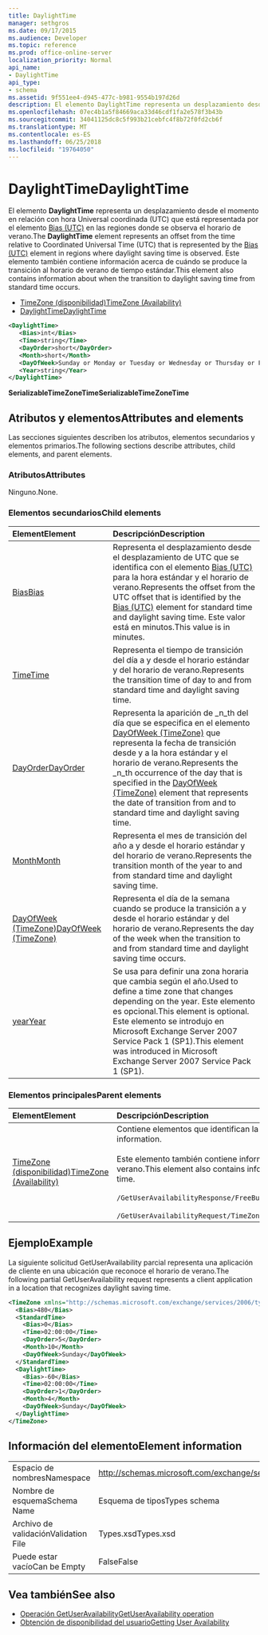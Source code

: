 ```yaml
---
title: DaylightTime
manager: sethgros
ms.date: 09/17/2015
ms.audience: Developer
ms.topic: reference
ms.prod: office-online-server
localization_priority: Normal
api_name:
- DaylightTime
api_type:
- schema
ms.assetid: 9f551ee4-d945-477c-b981-9554b197d26d
description: El elemento DaylightTime representa un desplazamiento desde el momento en relación con hora Universal coordinada (UTC) que está representada por el elemento Bias (UTC) en las regiones donde se observa el horario de verano. Este elemento también contiene información acerca de cuándo se produce la transición al horario de verano de tiempo estándar.
ms.openlocfilehash: 07ec4b1a5f84669aca33d46cdf1fa2e578f3b43b
ms.sourcegitcommit: 34041125dc8c5f993b21cebfc4f8b72f0fd2cb6f
ms.translationtype: MT
ms.contentlocale: es-ES
ms.lasthandoff: 06/25/2018
ms.locfileid: "19764050"
---
```

# <a name="daylighttime"></a><span data-ttu-id="6bc5c-104">DaylightTime</span><span class="sxs-lookup"><span data-stu-id="6bc5c-104">DaylightTime</span></span>

<span data-ttu-id="6bc5c-105">El elemento **DaylightTime** representa un desplazamiento desde el momento en relación con hora Universal coordinada (UTC) que está representada por el elemento [Bias (UTC)](bias-utc.md) en las regiones donde se observa el horario de verano.</span><span class="sxs-lookup"><span data-stu-id="6bc5c-105">The **DaylightTime** element represents an offset from the time relative to Coordinated Universal Time (UTC) that is represented by the [Bias (UTC)](bias-utc.md) element in regions where daylight saving time is observed.</span></span> <span data-ttu-id="6bc5c-106">Este elemento también contiene información acerca de cuándo se produce la transición al horario de verano de tiempo estándar.</span><span class="sxs-lookup"><span data-stu-id="6bc5c-106">This element also contains information about when the transition to daylight saving time from standard time occurs.</span></span> 
  
- [<span data-ttu-id="6bc5c-107">TimeZone (disponibilidad)</span><span class="sxs-lookup"><span data-stu-id="6bc5c-107">TimeZone (Availability)</span></span>](timezone-availability.md) 
- [<span data-ttu-id="6bc5c-108">DaylightTime</span><span class="sxs-lookup"><span data-stu-id="6bc5c-108">DaylightTime</span></span>](daylighttime.md)
  
```xml
<DaylightTime>
   <Bias>int</Bias>
   <Time>string</Time>
   <DayOrder>short</DayOrder>
   <Month>short</Month>
   <DayOfWeek>Sunday or Monday or Tuesday or Wednesday or Thursday or Friday or Saturday</DayOfWeek>
   <Year>string</Year>
</DaylightTime>
```

<span data-ttu-id="6bc5c-109">**SerializableTimeZoneTime**</span><span class="sxs-lookup"><span data-stu-id="6bc5c-109">**SerializableTimeZoneTime**</span></span>

## <a name="attributes-and-elements"></a><span data-ttu-id="6bc5c-110">Atributos y elementos</span><span class="sxs-lookup"><span data-stu-id="6bc5c-110">Attributes and elements</span></span>

<span data-ttu-id="6bc5c-111">Las secciones siguientes describen los atributos, elementos secundarios y elementos primarios.</span><span class="sxs-lookup"><span data-stu-id="6bc5c-111">The following sections describe attributes, child elements, and parent elements.</span></span>
  
### <a name="attributes"></a><span data-ttu-id="6bc5c-112">Atributos</span><span class="sxs-lookup"><span data-stu-id="6bc5c-112">Attributes</span></span>

<span data-ttu-id="6bc5c-113">Ninguno.</span><span class="sxs-lookup"><span data-stu-id="6bc5c-113">None.</span></span>
  
### <a name="child-elements"></a><span data-ttu-id="6bc5c-114">Elementos secundarios</span><span class="sxs-lookup"><span data-stu-id="6bc5c-114">Child elements</span></span>

|<span data-ttu-id="6bc5c-115">**Element**</span><span class="sxs-lookup"><span data-stu-id="6bc5c-115">**Element**</span></span>|<span data-ttu-id="6bc5c-116">**Descripción**</span><span class="sxs-lookup"><span data-stu-id="6bc5c-116">**Description**</span></span>|
|:-----|:-----|
|[<span data-ttu-id="6bc5c-117">Bias</span><span class="sxs-lookup"><span data-stu-id="6bc5c-117">Bias</span></span>](bias.md) <br/> |<span data-ttu-id="6bc5c-118">Representa el desplazamiento desde el desplazamiento de UTC que se identifica con el elemento [Bias (UTC)](bias-utc.md) para la hora estándar y el horario de verano.</span><span class="sxs-lookup"><span data-stu-id="6bc5c-118">Represents the offset from the UTC offset that is identified by the [Bias (UTC)](bias-utc.md) element for standard time and daylight saving time.</span></span> <span data-ttu-id="6bc5c-119">Este valor está en minutos.</span><span class="sxs-lookup"><span data-stu-id="6bc5c-119">This value is in minutes.</span></span>  <br/> |
|[<span data-ttu-id="6bc5c-120">Time</span><span class="sxs-lookup"><span data-stu-id="6bc5c-120">Time</span></span>](time.md) <br/> |<span data-ttu-id="6bc5c-121">Representa el tiempo de transición del día a y desde el horario estándar y del horario de verano.</span><span class="sxs-lookup"><span data-stu-id="6bc5c-121">Represents the transition time of day to and from standard time and daylight saving time.</span></span>  <br/> |
|[<span data-ttu-id="6bc5c-122">DayOrder</span><span class="sxs-lookup"><span data-stu-id="6bc5c-122">DayOrder</span></span>](dayorder.md) <br/> |<span data-ttu-id="6bc5c-123">Representa la aparición de _n_th del día que se especifica en el elemento [DayOfWeek (TimeZone)](dayofweek-timezone.md) que representa la fecha de transición desde y a la hora estándar y el horario de verano.</span><span class="sxs-lookup"><span data-stu-id="6bc5c-123">Represents the  _n_th occurrence of the day that is specified in the [DayOfWeek (TimeZone)](dayofweek-timezone.md) element that represents the date of transition from and to standard time and daylight saving time.</span></span>  <br/> |
|[<span data-ttu-id="6bc5c-124">Month</span><span class="sxs-lookup"><span data-stu-id="6bc5c-124">Month</span></span>](month.md) <br/> |<span data-ttu-id="6bc5c-125">Representa el mes de transición del año a y desde el horario estándar y del horario de verano.</span><span class="sxs-lookup"><span data-stu-id="6bc5c-125">Represents the transition month of the year to and from standard time and daylight saving time.</span></span>  <br/> |
|[<span data-ttu-id="6bc5c-126">DayOfWeek (TimeZone)</span><span class="sxs-lookup"><span data-stu-id="6bc5c-126">DayOfWeek (TimeZone)</span></span>](dayofweek-timezone.md) <br/> |<span data-ttu-id="6bc5c-127">Representa el día de la semana cuando se produce la transición a y desde el horario estándar y del horario de verano.</span><span class="sxs-lookup"><span data-stu-id="6bc5c-127">Represents the day of the week when the transition to and from standard time and daylight saving time occurs.</span></span>  <br/> |
|[<span data-ttu-id="6bc5c-128">year</span><span class="sxs-lookup"><span data-stu-id="6bc5c-128">Year</span></span>](year.md) <br/> |<span data-ttu-id="6bc5c-129">Se usa para definir una zona horaria que cambia según el año.</span><span class="sxs-lookup"><span data-stu-id="6bc5c-129">Used to define a time zone that changes depending on the year.</span></span> <span data-ttu-id="6bc5c-130">Este elemento es opcional.</span><span class="sxs-lookup"><span data-stu-id="6bc5c-130">This element is optional.</span></span> <span data-ttu-id="6bc5c-131">Este elemento se introdujo en Microsoft Exchange Server 2007 Service Pack 1 (SP1).</span><span class="sxs-lookup"><span data-stu-id="6bc5c-131">This element was introduced in Microsoft Exchange Server 2007 Service Pack 1 (SP1).</span></span>  <br/> |
   
### <a name="parent-elements"></a><span data-ttu-id="6bc5c-132">Elementos principales</span><span class="sxs-lookup"><span data-stu-id="6bc5c-132">Parent elements</span></span>

|<span data-ttu-id="6bc5c-133">**Element**</span><span class="sxs-lookup"><span data-stu-id="6bc5c-133">**Element**</span></span>|<span data-ttu-id="6bc5c-134">**Descripción**</span><span class="sxs-lookup"><span data-stu-id="6bc5c-134">**Description**</span></span>|
|:-----|:-----|
|[<span data-ttu-id="6bc5c-135">TimeZone (disponibilidad)</span><span class="sxs-lookup"><span data-stu-id="6bc5c-135">TimeZone (Availability)</span></span>](timezone-availability.md) <br/> | <span data-ttu-id="6bc5c-136">Contiene elementos que identifican la información de zona horaria.</span><span class="sxs-lookup"><span data-stu-id="6bc5c-136">Contains elements that identify time zone information.</span></span><br/><br/><span data-ttu-id="6bc5c-137">Este elemento también contiene información sobre la transición entre la hora estándar y el horario de verano.</span><span class="sxs-lookup"><span data-stu-id="6bc5c-137">This element also contains information about the transition between standard time and daylight saving time.</span></span><br/><br/>`/GetUserAvailabilityResponse/FreeBusyResponseArray/FreeBusyResponse/FreeBusyView/WorkingHours/TimeZone` <br/><br/>`/GetUserAvailabilityRequest/TimeZone` <br/> |
   
## <a name="example"></a><span data-ttu-id="6bc5c-138">Ejemplo</span><span class="sxs-lookup"><span data-stu-id="6bc5c-138">Example</span></span>

<span data-ttu-id="6bc5c-139">La siguiente solicitud GetUserAvailability parcial representa una aplicación de cliente en una ubicación que reconoce el horario de verano.</span><span class="sxs-lookup"><span data-stu-id="6bc5c-139">The following partial GetUserAvailability request represents a client application in a location that recognizes daylight saving time.</span></span>
  
```xml
<TimeZone xmlns="http://schemas.microsoft.com/exchange/services/2006/types">
  <Bias>480</Bias>
  <StandardTime>
    <Bias>0</Bias>
    <Time>02:00:00</Time>
    <DayOrder>5</DayOrder>
    <Month>10</Month>
    <DayOfWeek>Sunday</DayOfWeek>
  </StandardTime>
  <DaylightTime>
    <Bias>-60</Bias>
    <Time>02:00:00</Time>
    <DayOrder>1</DayOrder>
    <Month>4</Month>
    <DayOfWeek>Sunday</DayOfWeek>
  </DaylightTime>
</TimeZone>
```

## <a name="element-information"></a><span data-ttu-id="6bc5c-140">Información del elemento</span><span class="sxs-lookup"><span data-stu-id="6bc5c-140">Element information</span></span>

|||
|:-----|:-----|
|<span data-ttu-id="6bc5c-141">Espacio de nombres</span><span class="sxs-lookup"><span data-stu-id="6bc5c-141">Namespace</span></span>  <br/> |http://schemas.microsoft.com/exchange/services/2006/types  <br/> |
|<span data-ttu-id="6bc5c-142">Nombre de esquema</span><span class="sxs-lookup"><span data-stu-id="6bc5c-142">Schema Name</span></span>  <br/> |<span data-ttu-id="6bc5c-143">Esquema de tipos</span><span class="sxs-lookup"><span data-stu-id="6bc5c-143">Types schema</span></span>  <br/> |
|<span data-ttu-id="6bc5c-144">Archivo de validación</span><span class="sxs-lookup"><span data-stu-id="6bc5c-144">Validation File</span></span>  <br/> |<span data-ttu-id="6bc5c-145">Types.xsd</span><span class="sxs-lookup"><span data-stu-id="6bc5c-145">Types.xsd</span></span>  <br/> |
|<span data-ttu-id="6bc5c-146">Puede estar vacío</span><span class="sxs-lookup"><span data-stu-id="6bc5c-146">Can be Empty</span></span>  <br/> |<span data-ttu-id="6bc5c-147">False</span><span class="sxs-lookup"><span data-stu-id="6bc5c-147">False</span></span>  <br/> |
   
## <a name="see-also"></a><span data-ttu-id="6bc5c-148">Vea también</span><span class="sxs-lookup"><span data-stu-id="6bc5c-148">See also</span></span>

- [<span data-ttu-id="6bc5c-149">Operación GetUserAvailability</span><span class="sxs-lookup"><span data-stu-id="6bc5c-149">GetUserAvailability operation</span></span>](getuseravailability-operation.md)
- [<span data-ttu-id="6bc5c-150">Obtención de disponibilidad del usuario</span><span class="sxs-lookup"><span data-stu-id="6bc5c-150">Getting User Availability</span></span>](http://msdn.microsoft.com/library/d4133fcb-9b0f-4e6b-aadf-a389da83516a%28Office.15%29.aspx)

